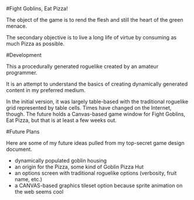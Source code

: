 #Fight Goblins, Eat Pizza!

The object of the game is to rend the flesh and still the heart of the green menace.

The secondary objective is to live a long life of virtue by consuming as much Pizza as possible.

#Development

This a procedurally generated roguelike created by an amateur programmer.

It is an attempt to understand the basics of creating dynamically generated content in my preferred medium.

In the initial version, it was largely table-based with the traditional roguelike grid represented by table cells. Times have changed on the Internet, though. The future holds a Canvas-based game window for Fight Goblins, Eat Pizza, but that is at least a few weeks out.

#Future Plans

Here are some of my future ideas pulled from my top-secret game design document.

- dynamically populated goblin housing
- an origin for the Pizza, some kind of Goblin Pizza Hut
- an options screen with traditional roguelike options (verbosity, fruit name, etc.)
- a CANVAS-based graphics tileset option because sprite animation on the web seems cool

